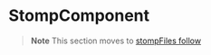 # StompComponent

> **Note**
> This section moves to [stompFiles follow](https://www.workerman.net/plugin/13)
